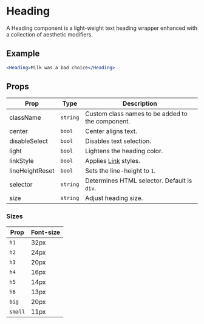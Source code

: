 # Heading

A Heading component is a light-weight text heading wrapper enhanced with a collection of aesthetic modifiers.

## Example

```jsx
<Heading>Milk was a bad choice</Heading>
```


## Props

| Prop | Type | Description |
| --- | --- | --- |
| className | `string` | Custom class names to be added to the component. |
| center | `bool` | Center aligns text. |
| disableSelect | `bool` | Disables text selection. |
| light | `bool` | Lightens the heading color. |
| linkStyle | `bool` | Applies [Link](../Link) styles. |
| lineHeightReset | `bool` | Sets the line-height to `1`. |
| selector | `string` | Determines HTML selector. Default is `div`. |
| size | `string` | Adjust heading size. |


### Sizes

| Prop | Font-size |
| --- | --- |
| `h1` | 32px |
| `h2` | 24px |
| `h3` | 20px |
| `h4` | 16px |
| `h5` | 14px |
| `h6` | 13px |
| `big` | 20px |
| `small` | 11px |
